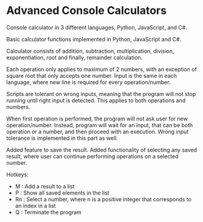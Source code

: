 # Advanced Console Calculators
Console calculator in 3 different languages, Python, JavaScript, and C#. 

Basic calculator functions implemented in Python, JavaScript and C#. 

Calculator consists of addition, subtraction, multiplication, division, exponentiation, root and finally, remainder calculation.

Each operation only applies to maximum of 2 numbers, with an exception of square root that only accepts one number. Input is the same in each language, where new line is required for every operation/number. 

Scripts are tolerant on wrong inputs, meaning that the program will not stop running until right input is detected. This applies to both operations and numbers. 

When first operation is performed, the program will not ask user for new operation/number. Instead, program will wait for an input, that can be both operation or a number, and then proceed with an execution. Wrong input tolerance is implemented in this part as well.

Added feature to save the result. Added functionality of selecting any saved result, where user can continue performing operations on a selected number.

Hotkeys:
- M : Add a result to a list
- P : Show all saved elements in the list
- Rn : Select a number, where n is a positive integer that corresponds to an index in a list
- Q : Terminate the program
